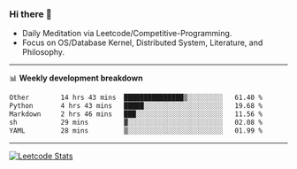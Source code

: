 ### Hi there 👋
* Daily Meditation via Leetcode/Competitive-Programming.
* Focus on OS/Database Kernel, Distributed System, Literature, and Philosophy.

-------

📊 **Weekly development breakdown**
<!--START_SECTION:waka-->

```txt
Other        14 hrs 43 mins  ███████████████▒░░░░░░░░░   61.40 %
Python       4 hrs 43 mins   █████░░░░░░░░░░░░░░░░░░░░   19.68 %
Markdown     2 hrs 46 mins   ███░░░░░░░░░░░░░░░░░░░░░░   11.56 %
sh           29 mins         ▓░░░░░░░░░░░░░░░░░░░░░░░░   02.08 %
YAML         28 mins         ▒░░░░░░░░░░░░░░░░░░░░░░░░   01.99 %
```

<!--END_SECTION:waka-->

-------

[![Leetcode Stats](https://leetcard.jacoblin.cool/hzhang413?font=Fira+Mono)](https://leetcode.com/fxrc)
<!-- ![image](./cyberpunk-ghost-in-the-shell.gif)
![image](./gis-archive.png) -->
